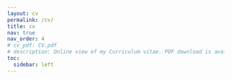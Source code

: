 ```yaml
---
layout: cv
permalink: /cv/
title: cv
nav: true
nav_order: 4
# cv_pdf: CV.pdf
# description: Online view of my Curriculum vitae. PDF download is available. 
toc:
  sidebar: left
---
```

